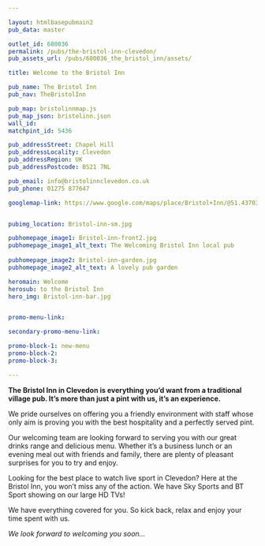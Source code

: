 ```yaml
---

layout: htmlbasepubmain2
pub_data: master

outlet_id: 680036
permalink: /pubs/the-bristol-inn-clevedon/
pub_assets_url: /pubs/680036_the_bristol_inn/assets/

title: Welcome to the Bristol Inn

pub_name: The Bristol Inn
pub_nav: TheBristolInn

pub_map: bristolinnmap.js
pub_map_json: bristolinn.json
wall_id:
matchpint_id: 5436

pub_addressStreet: Chapel Hill
pub_addressLocality: Clevedon
pub_addressRegion: UK
pub_addressPostcode: BS21 7NL

pub_email: info@bristolinnclevedon.co.uk
pub_phone: 01275 877647

googlemap-link: https://www.google.com/maps/place/Bristol+Inn/@51.437033,-2.851754,16z/data=!4m5!3m4!1s0x0:0x718e75e243cc992!8m2!3d51.437033!4d-2.851754?hl=en-GB


pubimg_location: Bristol-inn-sm.jpg

pubhomepage_image1: Bristol-inn-front2.jpg
pubhomepage_image1_alt_text: The Welcoming Bristol Inn local pub
 
pubhomepage_image2: Bristol-inn-garden.jpg
pubhomepage_image2_alt_text: A lovely pub garden

heromain: Welcome
herosub: to the Bristol Inn
hero_img: Bristol-inn-bar.jpg


promo-menu-link:

secondary-promo-menu-link:

promo-block-1: new-menu
promo-block-2:
promo-block-3: 

---
```


**The Bristol Inn in Clevedon is everything you’d want from a traditional village pub. It’s more than just a pint with us, it’s an experience.**

We pride ourselves on offering you a friendly environment with staff whose only aim is proving you with the best hospitality and a perfectly served pint.

Our welcoming team are looking forward to serving you with our great drinks range and delicious menu. Whether it’s a business lunch or an evening meal out with friends and family, there are plenty of pleasant surprises for you to try and enjoy.

Looking for the best place to watch live sport in Clevedon? Here at the Bristol Inn, you won’t miss any of the action. We have Sky Sports and BT Sport showing on our large HD TVs! 

We have everything covered for you. So kick back, relax and enjoy your time spent with us.

*We look forward to welcoming you soon…*
